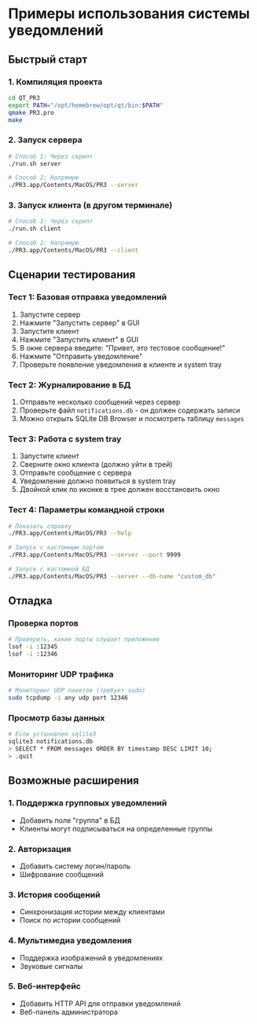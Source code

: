 # Примеры использования системы уведомлений

## Быстрый старт

### 1. Компиляция проекта
```bash
cd QT_PR3
export PATH="/opt/homebrew/opt/qt/bin:$PATH"
qmake PR3.pro
make
```

### 2. Запуск сервера
```bash
# Способ 1: Через скрипт
./run.sh server

# Способ 2: Напрямую
./PR3.app/Contents/MacOS/PR3 --server
```

### 3. Запуск клиента (в другом терминале)
```bash
# Способ 1: Через скрипт  
./run.sh client

# Способ 2: Напрямую
./PR3.app/Contents/MacOS/PR3 --client
```

## Сценарии тестирования

### Тест 1: Базовая отправка уведомлений
1. Запустите сервер
2. Нажмите "Запустить сервер" в GUI
3. Запустите клиент
4. Нажмите "Запустить клиент" в GUI
5. В окне сервера введите: "Привет, это тестовое сообщение!"
6. Нажмите "Отправить уведомление"
7. Проверьте появление уведомления в клиенте и system tray

### Тест 2: Журналирование в БД
1. Отправьте несколько сообщений через сервер
2. Проверьте файл `notifications.db` - он должен содержать записи
3. Можно открыть SQLite DB Browser и посмотреть таблицу `messages`

### Тест 3: Работа с system tray
1. Запустите клиент
2. Сверните окно клиента (должно уйти в трей)
3. Отправьте сообщение с сервера
4. Уведомление должно появиться в system tray
5. Двойной клик по иконке в трее должен восстановить окно

### Тест 4: Параметры командной строки
```bash
# Показать справку
./PR3.app/Contents/MacOS/PR3 --help

# Запуск с кастомным портом
./PR3.app/Contents/MacOS/PR3 --server --port 9999

# Запуск с кастомной БД
./PR3.app/Contents/MacOS/PR3 --server --db-name "custom_db"
```

## Отладка

### Проверка портов
```bash
# Проверить, какие порты слушает приложение
lsof -i :12345
lsof -i :12346
```

### Мониторинг UDP трафика
```bash
# Мониторинг UDP пакетов (требует sudo)
sudo tcpdump -i any udp port 12346
```

### Просмотр базы данных
```bash
# Если установлен sqlite3
sqlite3 notifications.db
> SELECT * FROM messages ORDER BY timestamp DESC LIMIT 10;
> .quit
```

## Возможные расширения

### 1. Поддержка групповых уведомлений
- Добавить поле "группа" в БД
- Клиенты могут подписываться на определенные группы

### 2. Авторизация
- Добавить систему логин/пароль
- Шифрование сообщений

### 3. История сообщений
- Синхронизация истории между клиентами
- Поиск по истории сообщений

### 4. Мультимедиа уведомления
- Поддержка изображений в уведомлениях
- Звуковые сигналы

### 5. Веб-интерфейс
- Добавить HTTP API для отправки уведомлений
- Веб-панель администратора
